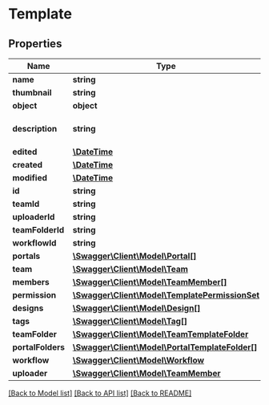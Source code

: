 # Template

## Properties
Name | Type | Description | Notes
------------ | ------------- | ------------- | -------------
**name** | **string** |  | 
**thumbnail** | **string** |  | [optional] 
**object** | **object** |  | 
**description** | **string** |  | [optional] [default to '']
**edited** | [**\DateTime**](\DateTime.md) |  | [optional] 
**created** | [**\DateTime**](\DateTime.md) |  | [optional] 
**modified** | [**\DateTime**](\DateTime.md) |  | [optional] 
**id** | **string** |  | [optional] 
**teamId** | **string** |  | [optional] 
**uploaderId** | **string** |  | [optional] 
**teamFolderId** | **string** |  | [optional] 
**workflowId** | **string** |  | [optional] 
**portals** | [**\Swagger\Client\Model\Portal[]**](Portal.md) |  | [optional] 
**team** | [**\Swagger\Client\Model\Team**](Team.md) |  | [optional] 
**members** | [**\Swagger\Client\Model\TeamMember[]**](TeamMember.md) |  | [optional] 
**permission** | [**\Swagger\Client\Model\TemplatePermissionSet**](TemplatePermissionSet.md) |  | [optional] 
**designs** | [**\Swagger\Client\Model\Design[]**](Design.md) |  | [optional] 
**tags** | [**\Swagger\Client\Model\Tag[]**](Tag.md) |  | [optional] 
**teamFolder** | [**\Swagger\Client\Model\TeamTemplateFolder**](TeamTemplateFolder.md) |  | [optional] 
**portalFolders** | [**\Swagger\Client\Model\PortalTemplateFolder[]**](PortalTemplateFolder.md) |  | [optional] 
**workflow** | [**\Swagger\Client\Model\Workflow**](Workflow.md) |  | [optional] 
**uploader** | [**\Swagger\Client\Model\TeamMember**](TeamMember.md) |  | [optional] 

[[Back to Model list]](../README.md#documentation-for-models) [[Back to API list]](../README.md#documentation-for-api-endpoints) [[Back to README]](../README.md)


